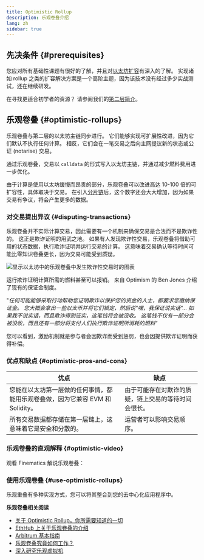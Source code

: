 ```yaml
---
title: Optimistic Rollup
description: 乐观卷叠介绍
lang: zh
sidebar: true
---
```


## 先决条件 {#prerequisites}

您应对所有基础性课题有很好的了解，并且对[以太坊扩容](/developers/docs/scaling/)有深入的了解。 实现诸如 rollup 之类的扩容解决方案是一个高阶主题，因为该技术没有经过多少实战测试，还在继续研发。

在寻找更适合初学者的资源？ 请参阅我们的[第二层简介](/layer-2/)。

## 乐观卷叠 {#optimistic-rollups}

乐观卷叠与第二层的以太坊主链同步进行。 它们能够实现可扩展性改进，因为它们默认不执行任何计算。 相反，它们会在一笔交易之后向主网提议新的状态或公证 (notarise) 交易。

通过乐观卷叠，交易以 `calldata` 的形式写入以太坊主链，并通过减少燃料费用进一步优化。

由于计算是使用以太坊缓慢而昂贵的部分，乐观卷叠可以改进高达 10-100 倍的可扩容性，具体取决于交易。 在引入[分片链](/upgrades/sharding)后，这个数字还会大大增加，因为如果交易有争议，将会产生更多的数据。

### 对交易提出异议 {#disputing-transactions}

乐观卷叠并不实际计算交易，因此需要有一个机制来确保交易是合法而不是欺诈性的。 这正是欺诈证明的用武之地。 如果有人发现欺诈性交易，乐观卷叠将借助可用的状态数据，执行欺诈证明并运行交易的计算。 这意味着交易确认等待时间可能比零知识卷叠更长，因为交易可能受到质疑。

![显示以太坊中的乐观卷叠中发生欺诈性交易时的图表](./optimistic-rollups.png)

运行欺诈证明计算所需的燃料甚至可以报销。 来自 Optimism 的 Ben Jones 介绍了现有的保证金制度。

"_任何可能能够采取行动帮助您证明欺诈以保护您的资金的人士，都要求您缴纳保证金。 您大概会拿出一些以太币并将它们锁定，然后说"嘿，我保证说实话"... 如果我不说实话，而且欺诈得到证实，这笔钱将会被没收。 这笔钱不仅有一部分会被没收，而且还有一部分将支付人们执行欺诈证明所消耗的燃料_“

您可以看到，激励机制就是参与者会因欺诈而受到惩罚，也会因提供欺诈证明而获得补偿。

### 优点和缺点 {#optimistic-pros-and-cons}

| 优点                                                                           | 缺点                                                 |
| ------------------------------------------------------------------------------ | ---------------------------------------------------- |
| 您能在以太坊第一层做的任何事情，都能用乐观卷叠做，因为它兼容 EVM 和 Solidity。 | 由于可能存在对欺诈的质疑，链上交易的等待时间会很长。 |
| 所有交易数据都存储在第一层链上，这意味着它是安全和分散的。                     | 运营者可以影响交易顺序。                             |

### 乐观卷叠的直观解释 {#optimistic-video}

观看 Finematics 解说乐观卷叠：

<YouTube id="7pWxCklcNsU" start="263" />

### 使用乐观卷叠 {#use-optimistic-rollups}

乐观重叠有多种实现方式，您可以将其整合到您的去中心化应用程序中。

<RollupProductDevDoc rollupType="optimistic" />

**乐观卷叠相关阅读**

- [关于 Optimistic Rollup，你所需要知道的一切](https://research.paradigm.xyz/rollups)
- [EthHub 上关于乐观卷叠的介绍](https://docs.ethhub.io/ethereum-roadmap/layer-2-scaling/optimistic_rollups/)
- [Arbitrum 基本指南](https://newsletter.banklesshq.com/p/the-essential-guide-to-arbitrum)
- [乐观卷叠究竟如何工作？](https://research.paradigm.xyz/optimism)
- [深入研究乐观虚拟机](https://medium.com/ethereum-optimism/ovm-deep-dive-a300d1085f52)
